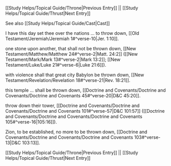 [[Study Helps/Topical Guide/Throne|Previous Entry]]  ||  [[Study Helps/Topical Guide/Thrust|Next Entry]]

 See also [[Study Helps/Topical Guide/Cast|Cast]]

 I have this day set thee over the nations ... to throw down, [[Old Testament/Jeremiah/Jeremiah 1#^verse-10|Jer. 1:10]].

 one stone upon another, that shall not be thrown down, [[New Testament/Matthew/Matthew 24#^verse-2|Matt. 24:2]] ([[New Testament/Mark/Mark 13#^verse-2|Mark 13:2]]; [[New Testament/Luke/Luke 21#^verse-6|Luke 21:6]]).

 with violence shall that great city Babylon be thrown down, [[New Testament/Revelation/Revelation 18#^verse-21|Rev. 18:21]].

 this temple ... shall be thrown down, [[Doctrine and Covenants/Doctrine and Covenants/Doctrine and Covenants 45#^verse-20|D&C 45:20]].

 throw down their tower, [[Doctrine and Covenants/Doctrine and Covenants/Doctrine and Covenants 101#^verse-57|D&C 101:57]] ([[Doctrine and Covenants/Doctrine and Covenants/Doctrine and Covenants 105#^verse-16|105:16]]).

 Zion, to be established, no more to be thrown down, [[Doctrine and Covenants/Doctrine and Covenants/Doctrine and Covenants 103#^verse-13|D&C 103:13]].

[[Study Helps/Topical Guide/Throne|Previous Entry]]  ||  [[Study Helps/Topical Guide/Thrust|Next Entry]]